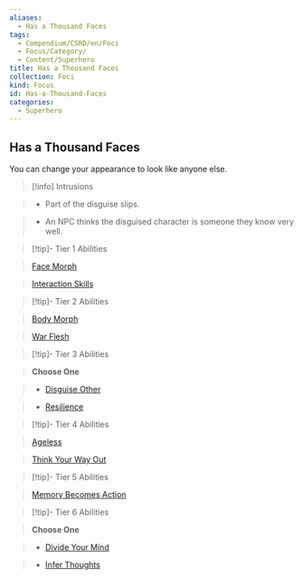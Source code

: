 ```yaml
---
aliases:
  - Has a Thousand Faces
tags:
  - Compendium/CSRD/en/Foci
  - Focus/Category/
  - Content/Superhero
title: Has a Thousand Faces
collection: Foci
kind: Focus
id: Has-a-Thousand-Faces
categories:
  - Superhero
---
```

## Has a Thousand Faces    
You can change your appearance to look like anyone else.    
  
>[!info] Intrusions    
>- Part of the disguise slips.    
>- An NPC thinks the disguised character is someone they know very well.    
  
  
>[!tip]- Tier 1 Abilities    
> [Face Morph](Face-Morph.md)    
> [Interaction Skills](Interaction-Skills.md)    
  
  
>[!tip]- Tier 2 Abilities    
> [Body Morph](Body-Morph.md)    
> [War Flesh](War-Flesh.md)    
  
  
>[!tip]- Tier 3 Abilities    
> **Choose One**    
>- [Disguise Other](Disguise-Other.md)    
>- [Resilience](Resilience.md)    
  
  
>[!tip]- Tier 4 Abilities    
> [Ageless](Ageless.md)    
> [Think Your Way Out](Think-Your-Way-Out.md)    
  
  
>[!tip]- Tier 5 Abilities    
> [Memory Becomes Action](Memory-Becomes-Action.md)    
  
  
>[!tip]- Tier 6 Abilities    
> **Choose One**    
>- [Divide Your Mind](Divide-Your-Mind.md)    
>- [Infer Thoughts](Infer-Thoughts.md)
